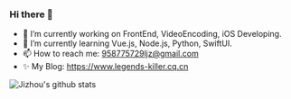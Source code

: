 ### Hi there 👋

<!--
**legends-killer/legends-killer** is a ✨ _special_ ✨ repository because its `README.md` (this file) appears on your GitHub profile.

Here are some ideas to get you started:
-->
- 🔭 I’m currently working on FrontEnd, VideoEncoding, iOS Developing.
- 🌱 I’m currently learning Vue.js, Node.js, Python, SwiftUI.
- 📫 How to reach me: 958775729ljz@gmail.com
- ✨ My Blog: https://www.legends-killer.cq.cn

![Jizhou's github stats](https://github-readme-stats.vercel.app/api?username=legends-killer&show_icons=true&theme=tokyonight&count_private=true)
<!-- ![Top Langs](https://github-readme-stats.vercel.app/api/top-langs/?username=legends-killer&layout=compact) -->
